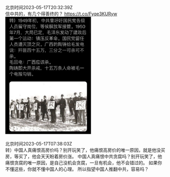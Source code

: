 北京时间2023-05-17T20:32:39Z<br>信中共的，有几个得善终的？ https://t.co/Fyqe3KURyw<br><img src='/temp/image/2023/u-Month-5/1658812773344714752_0.jpg' width='270' height='370'><br><br>北京时间2023-05-17T07:38:03Z<br>转）中国人真痛恨高房价吗？别开玩笑了，他痛恨高房价的唯一原因，就是他没买房，等买了，他会天天盼着房价涨。
中国人真痛恨中共贪腐吗？别开玩笑了，他痛恨贪腐的唯一原因，是自己没机会贪腐，一旦有机会，他不会错过的。
如果你不懂这些，你就不懂中国人的心理。
所以指望中国人推翻中共，容易吗？<br><br><br>